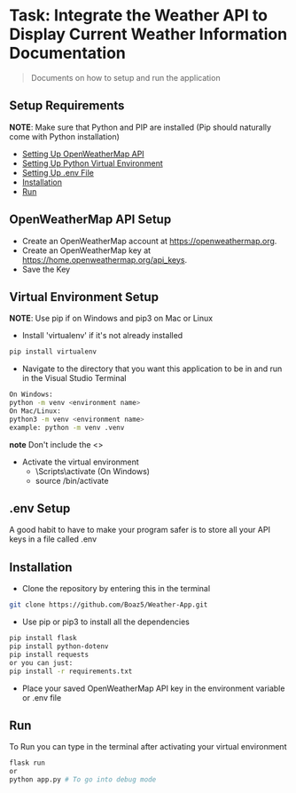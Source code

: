 # Task: Integrate the Weather API to Display Current Weather Information Documentation
>Documents on how to setup and run the application

## Setup Requirements

**NOTE**: Make sure that Python and PIP are installed (Pip should naturally come with Python installation)

- [Setting Up OpenWeatherMap API](#OpenWeatherMap-API-Setup)
- [Setting Up Python Virtual Environment](#Virtual-Environment-Setup)
- [Setting Up .env File](#.env-Setup)
- [Installation](#Installation)
- [Run](#Run)

## OpenWeatherMap API Setup

* Create an OpenWeatherMap account at https://openweathermap.org.
* Create an OpenWeatherMap key at https://home.openweathermap.org/api_keys.
* Save the Key

## Virtual Environment Setup

**NOTE**: Use pip if on Windows and pip3 on Mac or Linux
* Install 'virtualenv' if it's not already installed
```sh
pip install virtualenv
```
* Navigate to the directory that you want this application to be in and run in the Visual Studio Terminal
```sh
On Windows:
python -m venv <environment name>
On Mac/Linux:
python3 -m venv <environment name>
example: python -m venv .venv
```
**note** Don't include the <>
* Activate the virtual environment
  * <venv name>\Scripts\activate (On Windows)
  * source <venv name>/bin/activate

## .env Setup

A good habit to have to make your program safer is to store all your API keys in a file called .env

## Installation

* Clone the repository by entering this in the terminal
```sh
git clone https://github.com/Boaz5/Weather-App.git
```
* Use pip or pip3 to install all the dependencies
```sh
pip install flask
pip install python-dotenv
pip install requests
or you can just:
pip install -r requirements.txt
```
* Place your saved OpenWeatherMap API key in the environment variable or .env file

## Run

To Run you can type in the terminal after activating your virtual environment
```sh
flask run
or
python app.py # To go into debug mode
```
